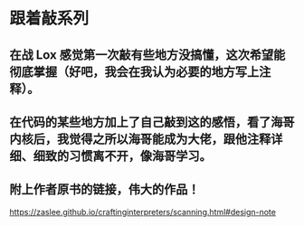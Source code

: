 # 跟着敲系列

## 在战 Lox 感觉第一次敲有些地方没搞懂，这次希望能彻底掌握（好吧，我会在我认为必要的地方写上注释）。

## 在代码的某些地方加上了自己敲到这的感悟，看了海哥内核后，我觉得之所以海哥能成为大佬，跟他注释详细、细致的习惯离不开，像海哥学习。

## 附上作者原书的链接，伟大的作品！
https://zaslee.github.io/craftinginterpreters/scanning.html#design-note